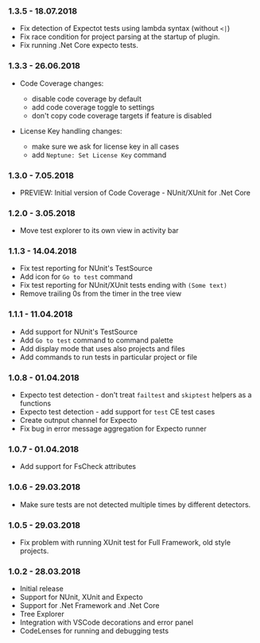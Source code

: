### 1.3.5 - 18.07.2018
* Fix detection of Expectot tests using lambda syntax (without `<|`)
* Fix race condition for project parsing at the startup of plugin.
* Fix running .Net Core expecto tests.

### 1.3.3 - 26.06.2018
* Code Coverage changes:
  - disable code coverage by default
  - add code coverage toggle to settings
  - don't copy code coverage targets if feature is disabled

* License Key handling changes:
  - make sure we ask for license key in all cases
  - add `Neptune: Set License Key` command

### 1.3.0 - 7.05.2018
* PREVIEW: Initial version of Code Coverage - NUnit/XUnit for .Net Core

### 1.2.0 - 3.05.2018
* Move test explorer to its own view in activity bar

### 1.1.3 - 14.04.2018
* Fix test reporting for NUnit's TestSource
* Add icon for `Go to test` command
* Fix test reporting for NUnit/XUnit tests ending with `(Some text)`
* Remove trailing 0s from the timer in the tree view

### 1.1.1 - 11.04.2018
* Add support for NUnit's TestSource
* Add `Go to test` command to command palette
* Add display mode that uses also projects and files
* Add commands to run tests in particular project or file

### 1.0.8 - 01.04.2018
* Expecto test detection - don't treat `failtest` and `skiptest` helpers as a functions
* Expecto test detection - add support for `test` CE test cases
* Create outnput channel for Expecto
* Fix bug in error message aggregation for Expecto runner

### 1.0.7 - 01.04.2018
* Add support for FsCheck attributes

### 1.0.6 - 29.03.2018
* Make sure tests are not detected multiple times by different detectors.

### 1.0.5 - 29.03.2018
* Fix problem with running XUnit test for Full Framework, old style projects.

### 1.0.2 - 28.03.2018

* Initial release
* Support for NUnit, XUnit and Expecto
* Support for .Net Framework and .Net Core
* Tree Explorer
* Integration with VSCode decorations and error panel
* CodeLenses for running and debugging tests